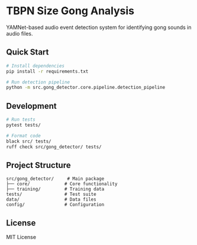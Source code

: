 # TBPN Size Gong Analysis

YAMNet-based audio event detection system for identifying gong sounds in audio files.

## Quick Start

```bash
# Install dependencies
pip install -r requirements.txt

# Run detection pipeline
python -m src.gong_detector.core.pipeline.detection_pipeline
```

## Development

```bash
# Run tests
pytest tests/

# Format code
black src/ tests/
ruff check src/gong_detector/ tests/
```

## Project Structure

```
src/gong_detector/     # Main package
├── core/             # Core functionality
├── training/         # Training data
tests/                # Test suite
data/                 # Data files
config/               # Configuration
```

## License

MIT License
